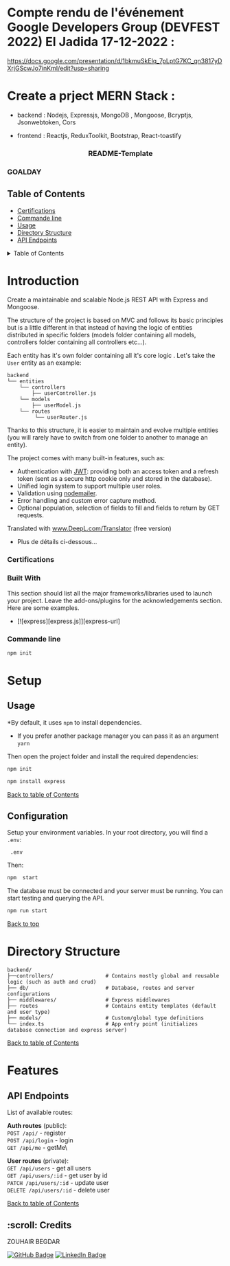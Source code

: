 # Compte rendu de l'événement Google Developers Group (DEVFEST 2022) El Jadida 17-12-2022 :

https://docs.google.com/presentation/d/1bkmuSkElq_7pLptG7KC_qn3817yDXrjGScwJo7inKmI/edit?usp=sharing

# Create a prject  MERN Stack :
- backend : Nodejs, Expressjs, MongoDB , Mongoose, Bcryptjs, Jsonwebtoken, Cors
- frontend : Reactjs, ReduxToolkit, Bootstrap, React-toastify

  <h3 align="center">README-Template</h3>




### GOALDAY




## Table of Contents

- [Certifications](#certifications)
- [Commande line ](#Commande_line )
- [Usage](#Usage)
- [Directory Structure](#Directory_Structure)
- [API Endpoints](#API_Endpoints)

 <!-- TABLE OF CONTENTS -->
<details>
  <summary>Table of Contents</summary>
  <ol>
        <li>
      <a href="#certifications">certifications</a>
        </li>
        <li>
          <a href="#commandeline">commandeline</a>
      </li>
      <li>
        <a href="#built">built</a>
      </li>
   
   </ol>
 </details>

# Introduction

Create a maintainable and scalable Node.js REST API with Express and Mongoose.

The structure of the project is based on MVC and follows its basic principles but is a little different in that instead of having the logic of entities distributed in specific folders (models folder containing all models, controllers folder containing all controllers etc...).

Each entity has it's own folder containing all it's core logic . Let's take the `User` entity as an example:

```
backend
└── entities
    └── controllers
        ├── userController.js
    └── models
        ├── userModel.js 
    └── routes
         └── userRouter.js
```

Thanks to this structure, it is easier to maintain and evolve multiple entities (you will rarely have to switch from one folder to another to manage an entity).

The project comes with many built-in features, such as:

- Authentication with [JWT](https://www.npmjs.com/package/jsonwebtoken): providing both an access token and a refresh token (sent as a secure http cookie only and stored in the database).
- Unified login system to support multiple user roles.
- Validation using [nodemailer](https://nodemailer.com/).
- Error handling and custom error capture method.
- Optional population, selection of fields to fill and fields to return by GET requests.

Translated with www.DeepL.com/Translator (free version)
- Plus de détails ci-dessous...
### Certifications



### Built With
This section should list all the major frameworks/libraries used to launch your project. Leave the add-ons/plugins for the acknowledgements section. Here are some examples.

* [![express][express.js]][express-url]

### Commande line 
```sh
npm init
```

# Setup

## Usage

*By default, it uses `npm` to install dependencies.

- If you prefer another package manager you can pass it as an argument `yarn`

Then open the project folder and install the required dependencies:

```bash
npm init
```
```bash
npm install express
```


[Back to table of Contents](#table-of-contents)

## Configuration

Setup your environment variables. In your root directory, you will find a `.env`:

```
 .env
```

Then:

```bash
npm  start
```

The database must be connected and your server must be running. You can start testing and querying the API.

```bash
npm run start
```

[Back to top](#table-of-contents)

# Directory Structure

```
backend/
├──controllers/                 # Contains mostly global and reusable logic (such as auth and crud)
├── db/                         # Database, routes and server configurations
├── middlewares/                # Express middlewares
├── routes                      # Contains entity templates (default and user type)
├── models/                     # Custom/global type definitions
└── index.ts                    # App entry point (initializes database connection and express server)
```

[Back to table of Contents](#table-of-contents)


# Features

## API Endpoints

List of available routes:

**Auth routes** (public):\
`POST /api/` - register\
`POST /api/login` - login\
`GET /api/me` - getMe\

**User routes** (private):\
`GET /api/users` - get all users\
`GET /api/users/:id` - get user by id\
`PATCH /api/users/:id` - update user\
`DELETE /api/users/:id` - delete user


[Back to table of Contents](#table-of-contents)

<h2 id="credits"> :scroll: Credits</h2>

 ZOUHAIR BEGDAR

[![GitHub Badge](https://img.shields.io/badge/GitHub-100000?style=for-the-badge&logo=github&logoColor=white)](https://github.com/BEGDAR8ZOUHAIR)
[![LinkedIn Badge](https://img.shields.io/badge/LinkedIn-0077B5?style=for-the-badge&logo=linkedin&logoColor=white)](https://www.linkedin.com/in/zouhair-begdar//)








 
